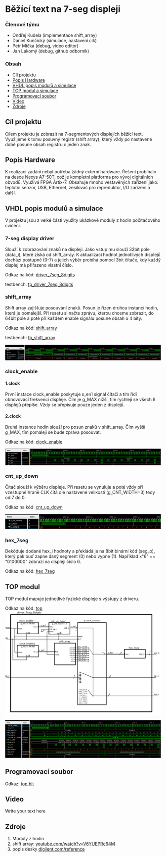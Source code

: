 # Běžící text na 7-seg displeji

### Členové týmu

* Ondřej Kudela   (implementace shift_array)
* Daniel Kunčický (simulace, nastavení clk)
* Petr Mička      (debug, video editor)
* Jan Lakomý      (debug, github odborník)

### Obsah

* [Cíl projektu](#objectives)
* [Popis Hardware](#hardware)
* [VHDL popis modulů a simulace](#modules)
* [TOP modul a simulace](#top)
* [Programovací soubor](#bit)
* [Video](#video)
* [Zdroje](#references)

<a name="objectives"></a>

## Cíl projektu
Cílem projektu je zobrazit na 7-segmentových displejích běžící text. Využijeme k tomu posuvný registr (shift array), který vždy po nastavené době posune obsah registru o jeden znak.

<a name="hardware"></a>

## Popis Hardware
K realizaci zadání nebyl potřeba žádný externí hardware. Řešení probíhalo na desce Nexys A7-50T, což je
kompletní platforma pro vývoj digitálních obvodů. Využívá FPGA Artix-7. Obsahuje mnoho vestavěných zařízení jako: teplotní senzor, USB, Ethernet, zesilovač pro repreduktor, I/O zařízení a další.


<a name="modules"></a>

## VHDL popis modulů a simulace
V projektu jsou z velké části využity ukázkové moduly z hodin počítačového cvičení.

### 7-seg display driver
Slouží k zobrazování znaků na displeji. Jako vstup mu slouží 32bit pole (data_i), které získá od shift_array.
K aktualizaci hodnot jednotlivých displejů dochází postupně (0-7) a jejich výběr probíhá pomocí 3bit čítače, kdy každý displej má přiřazeno vlastní číslo.

Odkaz na kód: [driver_7seg_8digits](https://github.com/secretnameis/scrolling_7seg/blob/main/project_3/project_3.srcs/sources_1/new/driver_7seg_4digits.vhd)

testbench: [tp_driver_7seg_8digits](https://github.com/secretnameis/scrolling_7seg/blob/main/project_3/project_3.srcs/sim_1/new/tb_driver_7seg_4digits.vhd)


### shift_array
Shift array zajišťuje posouvání znaků. Posun je řízen druhou instancí hodin, která je pomalejší. Při resetu si načte zprávu, kterou chceme zobrazit, do 64bit pole a poté při každém enable signálu posune obsah o 4 bity.

Odkaz na kód: [shift_array](https://github.com/secretnameis/scrolling_7seg/blob/main/project_3/project_3.srcs/sources_1/new/shift_array.vhd)
   
   testbench: [tb_shift_array](https://github.com/secretnameis/scrolling_7seg/blob/main/project_3/project_3.srcs/sim_1/new/tb_shift_array.vhd)
   
   ![shift_simulace](images/shift_simulation.PNG)

### clock_enable
#### 1.clock
První instace clock_enable poskytuje s_en1 signál čítači a tím řídí obnovovací frekvenci displeje. Čím je g_MAX nižší, tím rychleji se všech 8 displejů přepíše. Vždy se přepisuje pouze jeden z displejů.
#### 2.clock
Druhá instance hodin slouží pro posun znaků v shift_array. Čím vyšší g_MAX, tím pomaleji se bude zpráva posouvat.

Odkaz na kód: [clock_enable](https://github.com/secretnameis/scrolling_7seg/blob/main/project_3/project_3.srcs/sources_1/new/clock_enable.vhd)

![clk](images/clk.PNG)

### cnt_up_down
Čítač slouží k výběru displeje. Při resetu se vynuluje a poté vždy při vzestupné hraně CLK čítá dle nastavené velikosti (g_CNT_WIDTH=3) tedy od 7 do 0.

Odkaz na kód: [cnt_up_down](https://github.com/secretnameis/scrolling_7seg/blob/main/project_3/project_3.srcs/sources_1/new/cnt_up_down.vhd)

![cnt](images/counter.PNG)


### hex_7seg
Dekóduje dodané hex_i hodnoty a překládá je na 8bit binární kód (seg_o), který pak buď zapne daný segment (0) nebo vypne (1).
Například x"6" == "0100000" zobrazí na displeji číslo 6.

Odkaz na kód: [hex_7seg](https://github.com/secretnameis/scrolling_7seg/blob/main/project_3/project_3.srcs/sources_1/new/hex_7seg.vhd)


<a name="top"></a>

## TOP modul
TOP modul mapuje jednotlivé fyzické displeje s výstupy z driveru.

Odkaz na kód: [top](https://github.com/secretnameis/scrolling_7seg/blob/main/project_3/project_3.srcs/sources_1/new/top.vhd)
![schema](images/schema.jpg)

![simulace](images/main_simulation.PNG)

<a name="bit"></a>

## Programovací soubor

Odkaz: [top.bit](https://github.com/secretnameis/scrolling_7seg/blob/main/project_3/project_3.runs/impl_1/top.bit)

<a name="video"></a>

## Video

Write your text here

<a name="references"></a>

## Zdroje

1. Moduly z hodin
2. shift array: [youtube.com/watch?v=V6YUEPRc64M](https://www.youtube.com/watch?v=V6YUEPRc64M)
3. popis desky [digilent.com/reference](https://digilent.com/reference/programmable-logic/nexys-a7/reference-manual?redirect=1)
